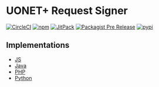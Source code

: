 # UONET+ Request Signer

[![CircleCI](https://img.shields.io/circleci/project/github/wulkanowy/uonet-request-signer/master.svg?style=for-the-badge)](https://circleci.com/gh/wulkanowy/uonet-request-signer)
[![npm](https://img.shields.io/npm/v/@wulkanowy/uonet-request-signer.svg?style=for-the-badge)](https://www.npmjs.com/package/@wulkanowy/uonet-request-signer)
[![JitPack](https://img.shields.io/jitpack/v/wulkanowy/uonet-request-signer.svg?style=for-the-badge)](https://jitpack.io/#wulkanowy/uonet-request-signer)
[![Packagist Pre Release](https://img.shields.io/packagist/vpre/wulkanowy/uonet-request-signer.svg?style=for-the-badge)](https://packagist.org/packages/wulkanowy/uonet-request-signer)
[![pypi](https://img.shields.io/pypi/v/uonet-request-signer.svg?style=for-the-badge)](https://pypi.org/project/uonet-request-signer/)


## Implementations

- [JS](https://github.com/wulkanowy/uonet-request-signer/tree/master/js)
- [Java](https://github.com/wulkanowy/uonet-request-signer/tree/master/jvm)
- [PHP](https://github.com/wulkanowy/uonet-request-signer/tree/master/php)
- [Python](https://github.com/wulkanowy/uonet-request-signer/tree/master/python)
